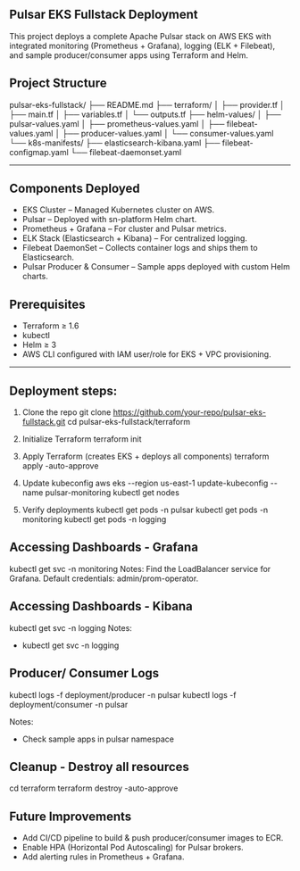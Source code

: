 ## Pulsar EKS Fullstack Deployment

This project deploys a complete Apache Pulsar stack on AWS EKS with integrated monitoring (Prometheus + Grafana), logging (ELK + Filebeat), and sample producer/consumer apps using Terraform and Helm.

## Project Structure

pulsar-eks-fullstack/
├── README.md
├── terraform/
│   ├── provider.tf
│   ├── main.tf
│   ├── variables.tf
│   └── outputs.tf
├── helm-values/
│   ├── pulsar-values.yaml
│   ├── prometheus-values.yaml
│   ├── filebeat-values.yaml
│   ├── producer-values.yaml
│   └── consumer-values.yaml
└── k8s-manifests/
    ├── elasticsearch-kibana.yaml
    ├── filebeat-configmap.yaml
    └── filebeat-daemonset.yaml

----
## Components Deployed
- EKS Cluster – Managed Kubernetes cluster on AWS.
- Pulsar – Deployed with sn-platform Helm chart.
- Prometheus + Grafana – For cluster and Pulsar metrics.
- ELK Stack (Elasticsearch + Kibana) – For centralized logging.
- Filebeat DaemonSet – Collects container logs and ships them to Elasticsearch.
- Pulsar Producer & Consumer – Sample apps deployed with custom Helm charts.

## Prerequisites
- Terraform ≥ 1.6
- kubectl
- Helm ≥ 3
- AWS CLI configured with IAM user/role for EKS + VPC provisioning.

----
## Deployment steps:

1. Clone the repo
git clone https://github.com/your-repo/pulsar-eks-fullstack.git
cd pulsar-eks-fullstack/terraform

2. Initialize Terraform
terraform init

3. Apply Terraform (creates EKS + deploys all components)
terraform apply -auto-approve

4. Update kubeconfig
aws eks --region us-east-1 update-kubeconfig --name pulsar-monitoring
kubectl get nodes

5. Verify deployments
kubectl get pods -n pulsar
kubectl get pods -n monitoring
kubectl get pods -n logging

## Accessing Dashboards - Grafana
kubectl get svc -n monitoring
Notes: 
Find the LoadBalancer service for Grafana.
Default credentials: admin/prom-operator.

## Accessing Dashboards - Kibana
kubectl get svc -n logging
Notes: 
- kubectl get svc -n logging

## Producer/ Consumer Logs
kubectl logs -f deployment/producer -n pulsar
kubectl logs -f deployment/consumer -n pulsar

Notes:
- Check sample apps in pulsar namespace

## Cleanup - Destroy all resources
cd terraform
terraform destroy -auto-approve

## Future Improvements
- Add CI/CD pipeline to build & push producer/consumer images to ECR.
- Enable HPA (Horizontal Pod Autoscaling) for Pulsar brokers.
- Add alerting rules in Prometheus + Grafana.
